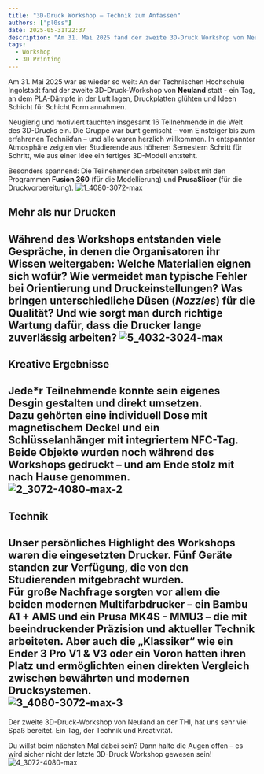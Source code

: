 ```yaml
---
title: "3D-Druck Workshop – Technik zum Anfassen"
authors: ["pl0ss"]
date: 2025-05-31T22:37
description: "Am 31. Mai 2025 fand der zweite 3D-Druck Workshop von Neuland an der THI statt."
tags:
  - Workshop
  - 3D Printing
---
```


Am 31. Mai 2025 war es wieder so weit: An der Technischen Hochschule Ingolstadt fand der zweite 3D-Druck-Workshop von **Neuland** statt - ein Tag, an dem PLA-Dämpfe in der Luft lagen, Druckplatten glühten und Ideen Schicht für Schicht Form annahmen.

Neugierig und motiviert tauchten insgesamt 16 Teilnehmende in die Welt des 3D-Drucks ein. Die Gruppe war bunt gemischt – vom Einsteiger bis zum erfahrenen Technikfan – und alle waren herzlich willkommen. In entspannter Atmosphäre zeigten vier Studierende aus höheren Semestern Schritt für Schritt, wie aus einer Idee ein fertiges 3D-Modell entsteht.  
 
Besonders spannend: Die Teilnehmenden arbeiteten selbst mit den Programmen **Fusion 360** (für die Modellierung) und **PrusaSlicer** (für die Druckvorbereitung).
![1_4080-3072-max](/assets/blog/neuland-3d-printing-workshop-2025-05-31/1_4080-3072-max.webp)

## Mehr als nur Drucken
 Während des Workshops entstanden viele Gespräche, in denen die Organisatoren ihr Wissen weitergaben: Welche Materialien eignen sich wofür? Wie vermeidet man typische Fehler bei Orientierung und Druckeinstellungen? Was bringen unterschiedliche Düsen (*Nozzles*) für die Qualität? Und wie sorgt man durch richtige Wartung dafür, dass die Drucker lange zuverlässig arbeiten?
![5_4032-3024-max](/assets/blog/neuland-3d-printing-workshop-2025-05-31/5_4032-3024-max.webp)
---

## Kreative Ergebnisse
Jede*r Teilnehmende konnte sein eigenes Desgin gestalten und direkt umsetzen.  
Dazu gehörten eine individuell **Dose mit magnetischem Deckel** und ein **Schlüsselanhänger mit integriertem NFC-Tag**. Beide Objekte wurden noch während des Workshops gedruckt – und am Ende stolz mit nach Hause genommen.  
![2_3072-4080-max-2](/assets/blog/neuland-3d-printing-workshop-2025-05-31/2_3072-4080-max-2.webp)
---

## Technik
Unser persönliches Highlight des Workshops waren die eingesetzten Drucker. Fünf Geräte standen zur Verfügung, die von den Studierenden mitgebracht wurden.  
Für große Nachfrage sorgten vor allem die beiden modernen Multifarbdrucker – ein **Bambu A1 + AMS** und ein **Prusa MK4S - MMU3** – die mit beeindruckender Präzision und aktueller Technik arbeiteten. Aber auch die „Klassiker“ wie ein **Ender 3 Pro V1 & V3** oder ein **Voron** hatten ihren Platz und ermöglichten einen direkten Vergleich zwischen bewährten und modernen Drucksystemen.  
![3_4080-3072-max-3](/assets/blog/neuland-3d-printing-workshop-2025-05-31/3_4080-3072-max-3.webp)
---

Der zweite 3D-Druck-Workshop von Neuland an der THI, hat uns sehr viel Spaß bereitet. Ein Tag, der Technik und Kreativität.

Du willst beim nächsten Mal dabei sein? Dann halte die Augen offen – es wird sicher nicht der letzte 3D-Druck Workshop gewesen sein!
![4_3072-4080-max](/assets/blog/neuland-3d-printing-workshop-2025-05-31/4_3072-4080-max.webp)

